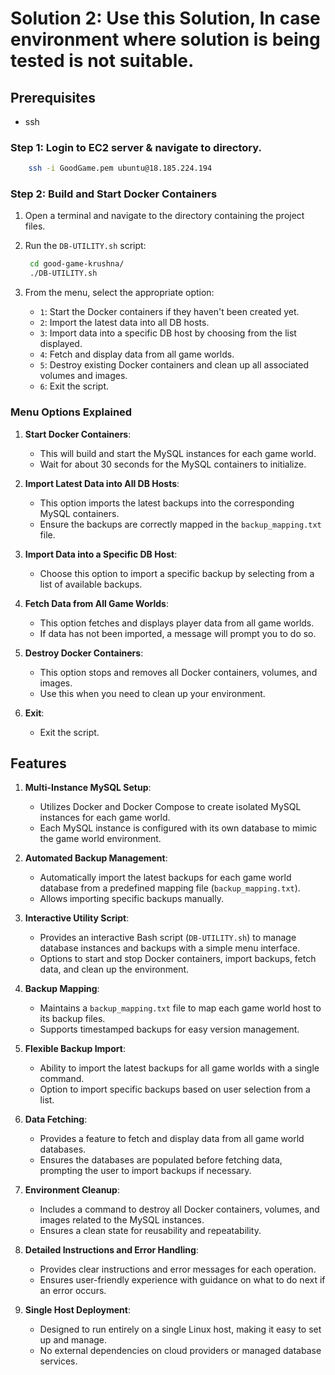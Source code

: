 
# Solution 2: Use this Solution, In case environment where solution is being tested is not suitable.

## Prerequisites
- ssh 

### Step 1: Login to EC2 server & navigate to directory.

```bash
    ssh -i GoodGame.pem ubuntu@18.185.224.194   
```

### Step 2: Build and Start Docker Containers

1. Open a terminal and navigate to the directory containing the project files.
2. Run the `DB-UTILITY.sh` script:

   ```bash
    cd good-game-krushna/
    ./DB-UTILITY.sh
   ```
3. From the menu, select the appropriate option:

   - `1`: Start the Docker containers if they haven't been created yet.
   - `2`: Import the latest data into all DB hosts.
   - `3`: Import data into a specific DB host by choosing from the list displayed.
   - `4`: Fetch and display data from all game worlds.
   - `5`: Destroy existing Docker containers and clean up all associated volumes and images.
   - `6`: Exit the script.

### Menu Options Explained

1. **Start Docker Containers**:
   - This will build and start the MySQL instances for each game world.
   - Wait for about 30 seconds for the MySQL containers to initialize.

2. **Import Latest Data into All DB Hosts**:
   - This option imports the latest backups into the corresponding MySQL containers.
   - Ensure the backups are correctly mapped in the `backup_mapping.txt` file.

3. **Import Data into a Specific DB Host**:
   - Choose this option to import a specific backup by selecting from a list of available backups.

4. **Fetch Data from All Game Worlds**:
   - This option fetches and displays player data from all game worlds.
   - If data has not been imported, a message will prompt you to do so.

5. **Destroy Docker Containers**:
   - This option stops and removes all Docker containers, volumes, and images.
   - Use this when you need to clean up your environment.

6. **Exit**:
   - Exit the script.


## Features

1. **Multi-Instance MySQL Setup**:
   - Utilizes Docker and Docker Compose to create isolated MySQL instances for each game world.
   - Each MySQL instance is configured with its own database to mimic the game world environment.

2. **Automated Backup Management**:
   - Automatically import the latest backups for each game world database from a predefined mapping file (`backup_mapping.txt`).
   - Allows importing specific backups manually.

3. **Interactive Utility Script**:
   - Provides an interactive Bash script (`DB-UTILITY.sh`) to manage database instances and backups with a simple menu interface.
   - Options to start and stop Docker containers, import backups, fetch data, and clean up the environment.

4. **Backup Mapping**:
   - Maintains a `backup_mapping.txt` file to map each game world host to its backup files.
   - Supports timestamped backups for easy version management.

5. **Flexible Backup Import**:
   - Ability to import the latest backups for all game worlds with a single command.
   - Option to import specific backups based on user selection from a list.

6. **Data Fetching**:
   - Provides a feature to fetch and display data from all game world databases.
   - Ensures the databases are populated before fetching data, prompting the user to import backups if necessary.

7. **Environment Cleanup**:
   - Includes a command to destroy all Docker containers, volumes, and images related to the MySQL instances.
   - Ensures a clean state for reusability and repeatability.

8. **Detailed Instructions and Error Handling**:
   - Provides clear instructions and error messages for each operation.
   - Ensures user-friendly experience with guidance on what to do next if an error occurs.

9. **Single Host Deployment**:
   - Designed to run entirely on a single Linux host, making it easy to set up and manage.
   - No external dependencies on cloud providers or managed database services.

